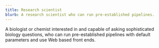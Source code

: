 ```yaml
---
title: Research scientist
blurb: A research scientist who can run pre-established pipelines.
---
```

A biologist or chemist interested in and capable of asking sophisticated biology questions, who can run pre-established pipelines with default parameters and use Web based front ends.